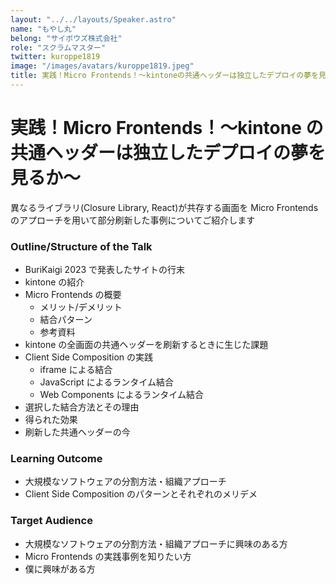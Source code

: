 ```yaml
---
layout: "../../layouts/Speaker.astro"
name: "もやし丸"
belong: "サイボウズ株式会社"
role: "スクラムマスター"
twitter: kuroppe1819
image: "/images/avatars/kuroppe1819.jpeg"
title: 実践！Micro Frontends！〜kintoneの共通ヘッダーは独立したデプロイの夢を見るか〜
---
```


# 実践！Micro Frontends！〜kintone の共通ヘッダーは独立したデプロイの夢を見るか〜

異なるライブラリ(Closure Library, React)が共存する画面を Micro Frontends のアプローチを用いて部分刷新した事例についてご紹介します

<h3 class="font-bold mt-4 mb-2">Outline/Structure of the Talk</h3>

<ul class="list-decimal ml-4">
  <li>BuriKaigi 2023 で発表したサイトの行末</li>
  <li>kintone の紹介</li>
  <li>
    Micro Frontends の概要
    <ul class="list-disc ml-2">
      <li>メリット/デメリット</li>
      <li>結合パターン</li>
      <li>参考資料</li>
    </ul>
  </li>
  <li>kintone の全画面の共通ヘッダーを刷新するときに生じた課題</li>
  <li>Client Side Composition の実践
      <ul class="list-disc ml-2">
      <li>iframe による結合</li>
      <li>JavaScript によるランタイム結合</li>
      <li>Web Components によるランタイム結合</li>
    </ul>
  </li>
  <li>選択した結合方法とその理由</li>
  <li>得られた効果</li>
  <li>刷新した共通ヘッダーの今</li>
</ul>

<h3 class="font-bold mt-4 mb-2">Learning Outcome</h3>

<ul class="list-decimal ml-4">
  <li>大規模なソフトウェアの分割方法・組織アプローチ</li>
  <li>Client Side Composition のパターンとそれぞれのメリデメ</li>
</ul>

<h3 class="font-bold mt-4 mb-2">Target Audience</h3>

<ul class="list-decimal ml-4">
  <li>大規模なソフトウェアの分割方法・組織アプローチに興味のある方</li>
  <li>Micro Frontends の実践事例を知りたい方</li>
  <li>僕に興味がある方</li>
</ul>
